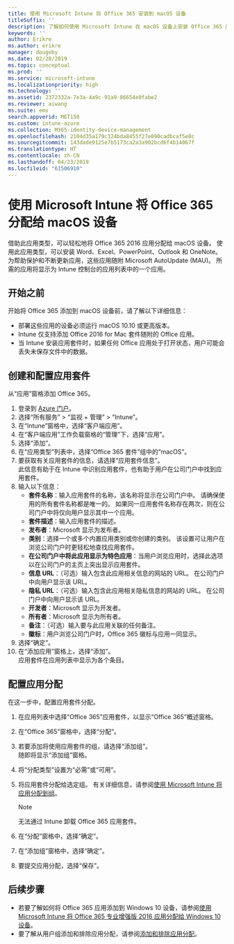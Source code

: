 ```yaml
---
title: 使用 Microsoft Intune 将 Office 365 安装到 macOS 设备
titleSuffix: ''
description: 了解如何使用 Microsoft Intune 在 macOS 设备上安装 Office 365 应用。
keywords: ''
author: Erikre
ms.author: erikre
manager: dougeby
ms.date: 02/28/2019
ms.topic: conceptual
ms.prod: ''
ms.service: microsoft-intune
ms.localizationpriority: high
ms.technology: ''
ms.assetid: 2372332a-7e3a-4a9c-91a9-86654e0fabe2
ms.reviewer: aiwang
ms.suite: ems
search.appverid: MET150
ms.custom: intune-azure
ms.collection: M365-identity-device-management
ms.openlocfilehash: 2104d35a179c324bda8455f27e090cadbcaf5e8c
ms.sourcegitcommit: 143dade9125e7b5173ca2a3a902bcd6f4b14067f
ms.translationtype: HT
ms.contentlocale: zh-CN
ms.lasthandoff: 04/23/2019
ms.locfileid: "61506910"
---
```

# <a name="assign-office-365-to-macos-devices-with-microsoft-intune"></a>使用 Microsoft Intune 将 Office 365 分配给 macOS 设备

借助此应用类型，可以轻松地将 Office 365 2016 应用分配给 macOS 设备。 使用此应用类型，可以安装 Word、Excel、PowerPoint、Outlook 和 OneNote。 为帮助保护和不断更新应用，这些应用随附 Microsoft AutoUpdate (MAU)。 所需的应用将显示为 Intune 控制台的应用列表中的一个应用。


## <a name="before-you-start"></a>开始之前

开始将 Office 365 添加到 macOS 设备前，请了解以下详细信息：

- 部署这些应用的设备必须运行 macOS 10.10 或更高版本。
- Intune 仅支持添加 Office 2016 for Mac 套件随附的 Office 应用。
- 当 Intune 安装应用套件时，如果任何 Office 应用处于打开状态，用户可能会丢失未保存文件中的数据。

## <a name="create-and-configure-the-app-suite"></a>创建和配置应用套件

从“应用”窗格添加 Office 365。
1. 登录到 [Azure 门户](https://portal.azure.com)。
2. 选择“所有服务” > “监视 + 管理” > “Intune”。
3. 在“Intune”窗格中，选择“客户端应用”。
4. 在“客户端应用”工作负载窗格的“管理”下，选择“应用”。 
5. 选择“添加”。
6. 在“应用类型”列表中，选择“Office 365 套件”组中的“macOS”。
7. 要获取有关应用套件的信息，请选择“应用套件信息”。  
    此信息有助于在 Intune 中识别应用套件，也有助于用户在公司门户中找到应用套件。
8. 输入以下信息：
    - **套件名称**：输入应用套件的名称，该名称将显示在公司门户中。 请确保使用的所有套件名称都是唯一的。 如果同一应用套件名称存在两次，则在公司门户中将仅向用户显示其中一个应用。
    - **套件描述**：输入应用套件的描述。
    - **发布者**：Microsoft 显示为发布者。
    - **类别**：选择一个或多个内置应用类别或你创建的类别。 该设置可让用户在浏览公司门户时更轻松地查找应用套件。
    - **在公司门户中将此应用显示为特色应用**：当用户浏览应用时，选择此选项以在公司门户的主页上突出显示应用套件。
    - **信息 URL**：（可选）输入包含此应用相关信息的网站的 URL。 在公司门户中向用户显示该 URL。
    - **隐私 URL**：（可选）输入包含此应用相关隐私信息的网站的 URL。 在公司门户中向用户显示该 URL。
    - **开发者**：Microsoft 显示为开发者。
    - **所有者**：Microsoft 显示为所有者。
    - **备注**：（可选）输入要与此应用关联的任何备注。
    - **徽标**：用户浏览公司门户时，Office 365 徽标与应用一同显示。
9. 选择“确定”。
10. 在“添加应用”窗格上，选择“添加”。  
    应用套件在应用列表中显示为各个条目。

## <a name="configure-app-assignments"></a>配置应用分配

在这一步中，配置应用套件分配。 

1. 在应用列表中选择“Office 365”应用套件，以显示“Office 365”概述窗格。
2. 在“Office 365”窗格中，选择“分配”。
3. 若要添加将使用应用套件的组，请选择“添加组”。  
    随即将显示“添加组”窗格。
4. 将“分配类型”设置为“必需”或“可用”。
5. 将应用套件分配给选定组。 有关详细信息，请参阅[使用 Microsoft Intune 将应用分配到组](apps-deploy.md)。

    >[!Note]
    > 无法通过 Intune 卸载 Office 365 应用套件。

5. 在“分配”窗格中，选择“确定”。
6. 在“添加组”窗格中，选择“确定”。
7. 要提交应用分配，选择“保存”。

## <a name="next-steps"></a>后续步骤

- 若要了解如何将 Office 365 应用添加到 Windows 10 设备，请参阅[使用 Microsoft Intune 将 Office 365 专业增强版 2016 应用分配给 Windows 10 设备](apps-add-office365.md)。
- 要了解从用户组添加和排除应用分配，请参阅[添加和排除应用分配](apps-inc-exl-assignments.md)。
